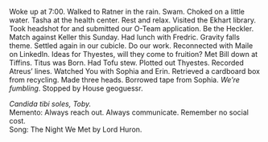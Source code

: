 Woke up at 7:00. Walked to Ratner in the rain. Swam. Choked on a little water. Tasha at the health center. Rest and relax. Visited the Ekhart library. Took headshot for and submitted our O-Team application. Be the Heckler. Match against Keller this Sunday. Had lunch with Fredric. Gravity falls theme. Settled again in our cubicle. Do our work. Reconnected with Maile on LinkedIn. Ideas for Thyestes, will they come to fruition? Met Bill down at Tiffins. Titus was Born. Had Tofu stew. Plotted out Thyestes. Recorded Atreus’ lines. Watched You with Sophia and Erin. Retrieved a cardboard box from recycling. Made three heads. Borrowed tape from Sophia. *We’re fumbling*. Stopped by House geoguessr. 

*Candida tibi soles, Toby.*   
Memento: Always reach out. Always communicate. Remember no social cost.   
Song: The Night We Met by Lord Huron.